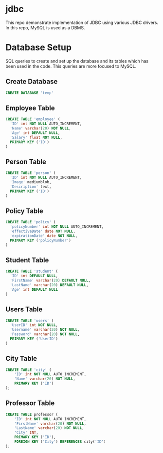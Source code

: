 # jdbc
This repo demonstrate implementation of JDBC using various JDBC drivers. In this repo, MySQL is used as a DBMS.

# Database Setup

SQL queries to create and set up the database and its tables which has been used in the code. This queries are more focused to MySQL.

## Create Database

```sql
CREATE DATABASE 'temp'
```

## Employee Table

```sql
CREATE TABLE 'employee' (
  'ID' int NOT NULL AUTO_INCREMENT,
  'Name' varchar(20) NOT NULL,
  'Age' int DEFAULT NULL,
  'Salary' float NOT NULL,
  PRIMARY KEY ('ID')
)
```

## Person Table

```sql
CREATE TABLE 'person' (
  'ID' int NOT NULL AUTO_INCREMENT,
  'Image' mediumblob,
  'Description' text,
  PRIMARY KEY ('ID')
)
```

## Policy Table

```sql
CREATE TABLE 'policy' (
  'policyNumber' int NOT NULL AUTO_INCREMENT,
  'effectiveDate' date NOT NULL,
  'expirationDate' date NOT NULL,
  PRIMARY KEY ('policyNumber')
)
```

##  Student Table

```sql
CREATE TABLE 'student' (
  'ID' int DEFAULT NULL,
  'FirstName' varchar(20) DEFAULT NULL,
  'LastName' varchar(20) DEFAULT NULL,
  'Age' int DEFAULT NULL
)
```

## Users Table

```sql
CREATE TABLE 'users' (
  'UserID' int NOT NULL,
  'Username' varchar(20) NOT NULL,
  'Password' varchar(20) NOT NULL,
  PRIMARY KEY ('UserID')
)
```

## City Table 

```sql
CREATE TABLE 'city' (
	'ID' int NOT NULL AUTO_INCREMENT,
    'Name' varchar(20) NOT NULL,
    PRIMARY KEY ('ID')
);
```

## Professor Table

```sql
CREATE TABLE professor (
	'ID' int NOT NULL AUTO_INCREMENT,
    'FirstName' varchar(20) NOT NULL,
    'LastName' varchar(20) NOT NULL,
    'City' INT,
    PRIMARY KEY ('ID'),
    FOREIGN KEY ('City') REFERENCES city('ID')
);
```